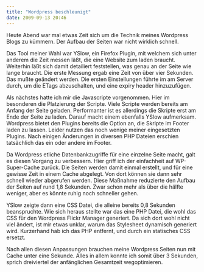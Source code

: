 ```yaml
---
title: "Wordpress beschleunigt"
date: 2009-09-13 20:46
---
```

Heute Abend war mal etwas Zeit sich um die Technik meines Wordpress Blogs zu kümmern. Der Aufbau der Seiten war nicht wirklich schnell.

Das Tool meiner Wahl war YSlow, ein Firefox Plugin, mit welchem sich unter anderem die Zeit messen läßt, die eine Website zum laden braucht. Weiterhin läßt sich damit detailiert feststellen, was genau an der Seite wie lange braucht. Die erste Messung ergab eine Zeit von über vier Sekunden. Das mußte geändert werden. Die ersten Einstellungen führte im am Server durch, um die ETags abzuschalten, und eine expiry header hinzuzufügen.

<!--more-->

Als nächstes hatte ich mir die Javascripte vorgenommen. Hier im besonderen die Platzierung der Scripte. Viele Scripte werden bereits am Anfang der Seite geladen. Performanter ist es allerdings die Skripte erst am Ende der Seite zu laden. Darauf macht einem ebenfalls YSlow aufmerksam. Wordpress bietet den Plugins bereits die Option an, die Skripte im Footer laden zu lassen. Leider nutzen das noch wenige meiner eingesetzten Plugins. Nach einigen Änderungen in diversen PHP Dateien erschien tatsächlich das ein oder andere im Footer.

Da Wordpress etliche Datenbankzugriffe für eine einzelne Seite macht, galt es diesen Vorgang zu verbessern. Hier griff ich der einfachheit auf WP-Super-Cache zurück. Die Seiten werden damit einmal erstellt, und für eine gewisse Zeit in einem Cache abgelegt. Von dort können sie dann sehr schnell wieder abgerufen werden. Diese Maßnahme reduzierte den Aufbau der Seiten auf rund 1,8 Sekunden. Zwar schon mehr als über die hälfte weniger, aber es könnte ruhig noch schneller gehen.

YSlow zeigte dann eine CSS Datei, die alleine bereits 0,8 Sekunden beanspruchte. Wie sich heraus stellte war das eine PHP Datei, die wohl das CSS für den Wordpress Flickr Manager generiert. Da sich dort wohl nicht viel ändert, ist mir etwas unklar, warum das Stylesheet dynamisch generiert wird. Kurzerhand hab ich das PHP entfernt, und durch ein statisches CSS ersetzt.

Nach allen diesen Anpassungen brauchen meine Wordpress Seiten nun mit Cache unter eine Sekunde. Alles in allem konnte ich somit über 3 Sekunden, sprich dreiviertel der anfänglichen Gesamtzeit wegoptimieren.
